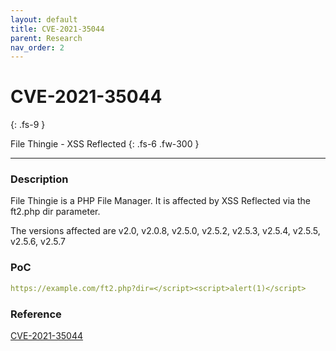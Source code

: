 ```yaml
---
layout: default
title: CVE-2021-35044
parent: Research
nav_order: 2
---
```


# CVE-2021-35044
{: .fs-9 }

File Thingie - XSS Reflected
{: .fs-6 .fw-300 }

---

### Description

File Thingie is a PHP File Manager. It is affected by XSS Reflected via the ft2.php dir parameter.

The versions affected are v2.0, v2.0.8, v2.5.0, v2.5.2, v2.5.3, v2.5.4, v2.5.5, v2.5.6, v2.5.7

### PoC
```yaml
https://example.com/ft2.php?dir=</script><script>alert(1)</script>
```

### Reference

[CVE-2021-35044](http://cve.mitre.org/cgi-bin/cvename.cgi?name=CVE-2021-35044)
